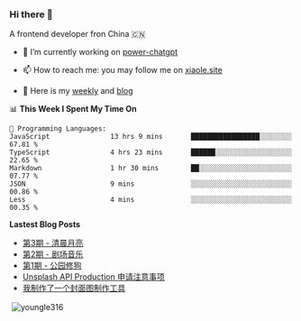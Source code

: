 <h3>Hi there 👋</h3>

A frontend developer fron China 🇨🇳

- 🔭 I’m currently working on [power-chatgpt](https://github.com/youngle316/power-chatgpt)

- 📫 How to reach me: you may follow me on [xiaole.site](https://xiaole.site)

- 📝 Here is my [weekly](https://weekly.xiao.site) and [blog](https://xlog.xiaole.site)

</p>

<!--START_SECTION:waka-->
📊 **This Week I Spent My Time On** 

```text
💬 Programming Languages: 
JavaScript               13 hrs 9 mins       █████████████████░░░░░░░░   67.81 % 
TypeScript               4 hrs 23 mins       ██████░░░░░░░░░░░░░░░░░░░   22.65 % 
Markdown                 1 hr 30 mins        ██░░░░░░░░░░░░░░░░░░░░░░░   07.77 % 
JSON                     9 mins              ░░░░░░░░░░░░░░░░░░░░░░░░░   00.86 % 
Less                     4 mins              ░░░░░░░░░░░░░░░░░░░░░░░░░   00.35 % 
```


<!--END_SECTION:waka-->

**Lastest Blog Posts**
<!-- BLOG-POST-LIST:START -->
- [第3期 - 清晨月亮](https://weekly.xiaole.site/posts/morning-moon)
- [第2期 - 剧场音乐](https://weekly.xiaole.site/posts/theater-music)
- [第1期 - 公园修狗](https://weekly.xiaole.site/posts/park-puppy)
- [Unsplash API Production 申请注意事项](https://xlog.app/api/redirection?characterId=57214&noteId=40)
- [我制作了一个封面图制作工具](https://xlog.app/api/redirection?characterId=57214&noteId=39)
<!-- BLOG-POST-LIST:END -->

<p>&nbsp;<img align="center" src="https://github-readme-stats.vercel.app/api?username=youngle316&show_icons=true&locale=en" alt="youngle316" /></p>
